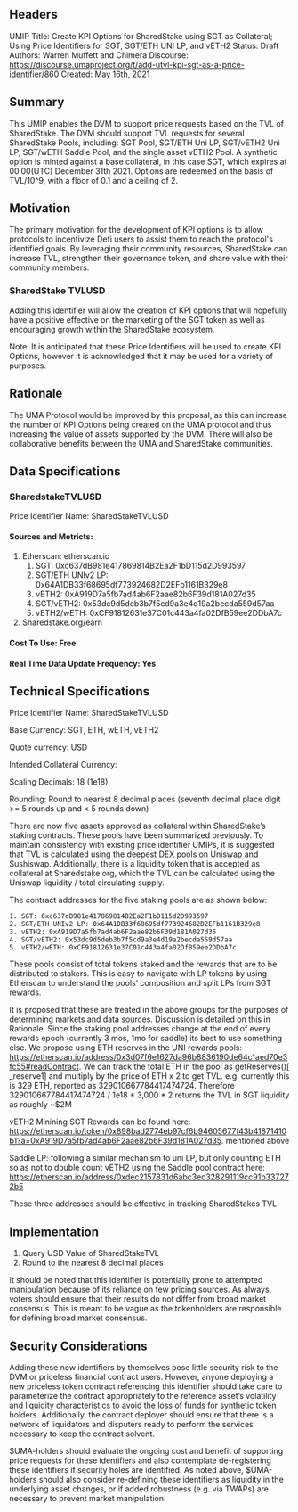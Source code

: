 ## Headers
UMIP Title: Create KPI Options for SharedStake using SGT as Collateral; Using Price Identifiers for SGT, SGT/ETH UNI LP, and vETH2
Status: Draft
Authors: Warren Muffett and Chimera
Discourse: https://discourse.umaproject.org/t/add-utvl-kpi-sgt-as-a-price-identifier/860
Created: May 16th, 2021

## Summary 
This UMIP enables the DVM to support price requests based on the TVL of SharedStake. 
The DVM should support TVL requests for several SharedStake Pools, including: SGT Pool, SGT/ETH Uni LP, SGT/vETH2 Uni LP, SGT/wETH Saddle Pool, and the single asset vETH2 Pool. 
A synthetic option is minted against a base collateral, in this case SGT, which expires at 00.00(UTC) December 31th 2021.
Options are redeemed on the basis of TVL/10^9, with a floor of 0.1 and a ceiling of 2.

## Motivation 
The primary motivation for the development of KPI options is to allow protocols to incentivize Defi users to assist them to reach the 
protocol's identified goals. By leveraging their community resources, SharedStake can increase TVL, strengthen their governance token, 
and share value with their community members.

### SharedStake TVLUSD

Adding this identifier will allow the creation of KPI options that will hopefully have a positive effective on the marketing of the SGT 
token as well as encouraging growth within the SharedStake ecosystem.

Note: It is anticipated that these Price Identifiers will be used to create KPI Options, however it is acknowledged that it may be used for a variety of purposes.

## Rationale
The UMA Protocol would be improved by this proposal, as this can increase the number of KPI Options being created on the UMA protocol and thus increasing the value of assets supported by the DVM. There will also be collaborative benefits between the UMA and SharedStake communities.

## Data Specifications 
### SharedstakeTVLUSD

Price Identifier Name: SharedStakeTVLUSD

#### Sources and Metricts: 
1. Etherscan: etherscan.io
 	1. SGT: 0xc637dB981e417869814B2Ea2F1bD115d2D993597
	2. SGT/ETH UNIv2 LP: 0x64A1DB33f68695df773924682D2EFb1161B329e8
	3. vETH2: 0xA919D7a5fb7ad4ab6F2aae82b6F39d181A027d35
	4. SGT/vETH2: 0x53dc9d5deb3b7f5cd9a3e4d19a2becda559d57aa
	5. vETH2/wETH: 0xCF91812631e37C01c443a4fa02DfB59ee2DDbA7c
2. Sharedstake.org/earn

#### Cost To Use: Free
#### Real Time Data Update Frequency: Yes


## Technical Specifications

Price Identifier Name: SharedStakeTVLUSD

Base Currency: SGT, ETH, wETH, vETH2 

Quote currency: USD

Intended Collateral Currency: 

Scaling Decimals: 18 (1e18)

Rounding: Round to nearest 8 decimal places (seventh decimal place digit >= 5 rounds up and < 5 rounds down)

There are now five assets approved as collateral within SharedStake’s staking contracts. These pools have been summarized previously. To maintain consistency with existing price identifier UMIPs, it is suggested that TVL is calculated using the deepest DEX pools on Uniswap and Sushiswap. Additionally, there is a liquidity token that is accepted as collateral at Sharedstake.org, which the TVL can be calculated using the Uniswap liquidity / total circulating supply.

The contract addresses for the five staking pools are as shown below:

	1. SGT: 0xc637dB981e417869814B2Ea2F1bD115d2D993597
	2. SGT/ETH UNIv2 LP: 0x64A1DB33f68695df773924682D2EFb1161B329e8
	3. vETH2: 0xA919D7a5fb7ad4ab6F2aae82b6F39d181A027d35
	4. SGT/vETH2: 0x53dc9d5deb3b7f5cd9a3e4d19a2becda559d57aa
	5. vETH2/wETH: 0xCF91812631e37C01c443a4fa02DfB59ee2DDbA7c

These pools consist of total tokens staked and the rewards that are to be distributed to stakers. This is easy to navigate with LP tokens by using Etherscan to understand the pools’ composition and split LPs from SGT rewards.

It is proposed that these are treated in the above groups for the purposes of determining markets and data sources. Discussion is detailed on this in Rationale.
Since the staking pool addresses change at the end of every rewards epoch (currently 3 mos, 1mo for saddle) its best to use something else. 
We propose using ETH reserves in the UNI rewards pools: https://etherscan.io/address/0x3d07f6e1627da96b8836190de64c1aed70e3fc55#readContract.
We can track the total ETH in the pool as getReserves()[ _reserve1] and multiply by the price of ETH x 2 to get TVL.
e.g. currently this is 329 ETH, reported as 329010667784417474724. Therefore 329010667784417474724 / 1e18 * 3,000 * 2 returns the TVL in SGT 
liquidity as roughly ~$2M

vETH2 Minining SGT Rewards can be found here: https://etherscan.io/token/0x898bad2774eb97cf6b94605677f43b41871410b1?a=0xA919D7a5fb7ad4ab6F2aae82b6F39d181A027d35.
 mentioned above

Saddle LP: following a similar mechanism to uni LP, but only counting ETH so as not to double count vETH2 using the Saddle pool contract here: 
https://etherscan.io/address/0xdec2157831d6abc3ec328291119cc91b337272b5

These three addresses should be effective in tracking SharedStakes TVL.

## Implementation

1. Query USD Value of SharedStakeTVL
2. Round to the nearest 8 decimal places

It should be noted that this identifier is potentially prone to attempted manipulation because of its reliance on few pricing sources. As always, voters should ensure that their results do not differ from broad market consensus. This is meant to be vague as the tokenholders are responsible for defining broad market consensus.



## Security Considerations

Adding these new identifiers by themselves pose little security risk to the DVM or priceless financial contract users. However, anyone deploying a new priceless token contract referencing this identifier should take care to parameterize the contract appropriately to the reference asset’s volatility and liquidity characteristics to avoid the loss of funds for synthetic token holders. Additionally, the contract deployer should ensure that there is a network of liquidators and disputers ready to perform the services necessary to keep the contract solvent.

$UMA-holders should evaluate the ongoing cost and benefit of supporting price requests for these identifiers and also contemplate de-registering these identifiers if security holes are identified. As noted above, $UMA-holders should also consider re-defining these identifiers as liquidity in the underlying asset changes, or if added robustness (e.g. via TWAPs) are necessary to prevent market manipulation.

